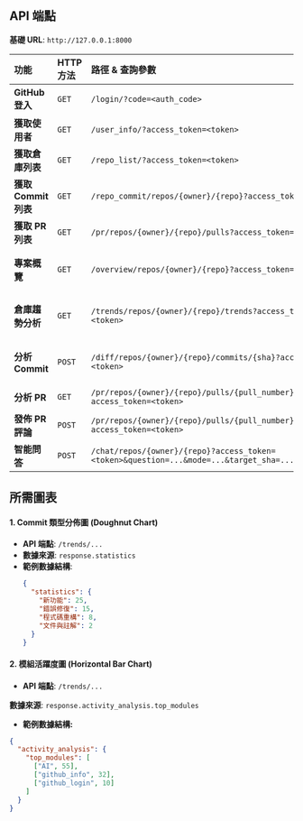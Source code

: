 ## API 端點

**基礎 URL**: `http://127.0.0.1:8000`

| 功能 | HTTP 方法 | 路徑 & 查詢參數 | Body | 成功回應 (JSON) | 前端備註 |
| :--- | :--- | :--- | :--- | :--- | :--- |
| **GitHub 登入** | `GET` | `/login/?code=<auth_code>` | 無 | `{"access_token": "...", "user": {"login": "...", "avatar_url": "..."}}` | 處理 OAuth 回調 |
| **獲取使用者** | `GET` | `/user_info/?access_token=<token>` | 無 | `{"username": "...", "avatar_url": "..."}` | 用於驗證 token 和顯示使用者資訊 |
| **獲取倉庫列表** | `GET` | `/repo_list/?access_token=<token>` | 無 | `[{"full_name": "owner/repo", ...}]` | `full_name` 欄位可以直接用於下拉選單 |
| **獲取 Commit 列表** | `GET` | `/repo_commit/repos/{owner}/{repo}?access_token=<token>` | 無 | `{"commits": [{"name": "...", "sha": "..."}]}` | 用於 PRs/Commits 頁面和聊天上下文 |
| **獲取 PR 列表** | `GET` | `/pr/repos/{owner}/{repo}/pulls?access_token=<token>` | 無 | `[{"number": 123, "title": "...", "sha": "..."}]` | 用於 PRs/Commits 頁面 |
| **專案概覽** | `GET` | `/overview/repos/{owner}/{repo}?access_token=<token>` | 無 | `{"overview": "...", "file_structure": "..."}` | `overview` 是 Markdown，需前端解析 |
| **倉庫趨勢分析** | `GET` | `/trends/repos/{owner}/{repo}/trends?access_token=<token>` | 無 | `{"trends_analysis": "...", "statistics": {...}, "commit_count": 50, "activity_analysis": {...}}` | 包含兩份 AI 分析和兩份圖表數據 |
| **分析 Commit** | `POST` | `/diff/repos/{owner}/{repo}/commits/{sha}?access_token=<token>` | 無 | `{"analysis": "...", ...}` | `analysis` 是 Markdown，需前端解析 |
| **分析 PR** | `GET` | `/pr/repos/{owner}/{repo}/pulls/{pull_number}?access_token=<token>` | 無 | `{"pull_request_analysis": "..."}` | `pull_request_analysis` 是 Markdown |
| **發佈 PR 評論** | `POST` | `/pr/repos/{owner}/{repo}/pulls/{pull_number}/comments?access_token=<token>` | `{"comment": "markdown_string"}` | `{"message": "...", "comment_url": "..."}` | Body 中傳入之前獲取的分析結果 |
| **智能問答** | `POST` | `/chat/repos/{owner}/{repo}?access_token=<token>&question=...&mode=...&target_sha=...` | 無 | `{"answer": "...", "history": [...]}` | `mode` 可為 `commit`, `repository`, `what-if` |

## 所需圖表

#### 1. Commit 類型分佈圖 (Doughnut Chart)

- **API 端點**: `/trends/...`
- **數據來源**: `response.statistics`
- **範例數據結構**:
  ```json
  {
    "statistics": {
      "新功能": 25,
      "錯誤修復": 15,
      "程式碼重構": 8,
      "文件與註解": 2
    }
  }
  ```

#### 2. 模組活躍度圖 (Horizontal Bar Chart)
- **API 端點**: `/trends/...`

 **數據來源**: `response.activity_analysis.top_modules`

- **範例數據結構:**
```json
{
  "activity_analysis": {
    "top_modules": [
      ["AI", 55],
      ["github_info", 32],
      ["github_login", 10]
    ]
  }
}
```



